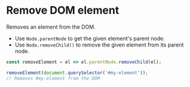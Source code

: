 # Remove DOM element

Removes an element from the DOM.

* Use `Node.parentNode` to get the given element's parent node.
* Use `Node.removeChild()` to remove the given element from its parent node.

```js
const removeElement = el => el.parentNode.removeChild(el);
```

```js
removeElement(document.querySelector('#my-element'));
// Removes #my-element from the DOM
```
